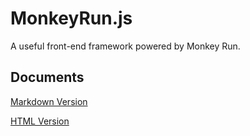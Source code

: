 ﻿MonkeyRun.js
======================================================

A useful front-end framework powered by Monkey Run.

Documents
------------------------------------------------------

[Markdown Version](https://github.com/Monkey-Run/monkey-run.js/blob/master/docs/api.md)

[HTML Version](https://monkey-run.github.io/monkey-run.js/docs/index.html)
